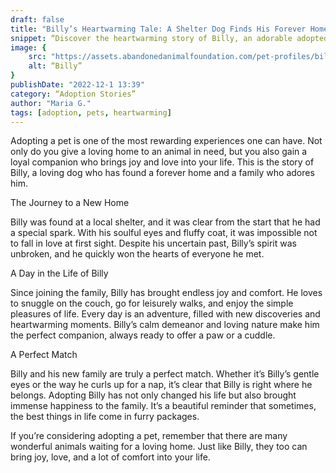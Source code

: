 ```yaml
---
draft: false
title: "Billy’s Heartwarming Tale: A Shelter Dog Finds His Forever Home"
snippet: “Discover the heartwarming story of Billy, an adorable adopted dog who has found a loving home. Get ready to fall in love with Billy’s charming personality and loving nature.”
image: {
    src: "https://assets.abandonedanimalfoundation.com/pet-profiles/billy-square-002.jpg",
    alt: “Billy”
}
publishDate: "2022-12-1 13:39"
category: “Adoption Stories”
author: "Maria G."
tags: [adoption, pets, heartwarming]
---
```


Adopting a pet is one of the most rewarding experiences one can have. Not only do you give a loving home to an animal in need, but you also gain a loyal companion who brings joy and love into your life. This is the story of Billy, a loving dog who has found a forever home and a family who adores him.

The Journey to a New Home

Billy was found at a local shelter, and it was clear from the start that he had a special spark. With his soulful eyes and fluffy coat, it was impossible not to fall in love at first sight. Despite his uncertain past, Billy’s spirit was unbroken, and he quickly won the hearts of everyone he met.

A Day in the Life of Billy

Since joining the family, Billy has brought endless joy and comfort. He loves to snuggle on the couch, go for leisurely walks, and enjoy the simple pleasures of life. Every day is an adventure, filled with new discoveries and heartwarming moments. Billy’s calm demeanor and loving nature make him the perfect companion, always ready to offer a paw or a cuddle.

A Perfect Match

Billy and his new family are truly a perfect match. Whether it’s Billy’s gentle eyes or the way he curls up for a nap, it’s clear that Billy is right where he belongs. Adopting Billy has not only changed his life but also brought immense happiness to the family. It’s a beautiful reminder that sometimes, the best things in life come in furry packages.

If you’re considering adopting a pet, remember that there are many wonderful animals waiting for a loving home. Just like Billy, they too can bring joy, love, and a lot of comfort into your life.
